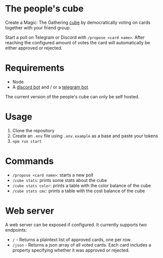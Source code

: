 # The people's cube

Create a Magic: The Gathering [cube](https://mtg.fandom.com/wiki/Cube_Draft) by democratically voting on cards together with your friend group.

Start a poll on Telegram or Discord with `/propose <card name>`. After reaching the configured amount of votes the card will automatically be either approved or rejected.

# Requirements

- Node
- A [discord bot](https://discord.com/developers/docs/intro) and / or a [telegram bot](https://core.telegram.org/bots)

The current version of the people's cube can only be self hosted.

# Usage

1. Clone the repository
2. Create an `.env` file using `.env.example` as a base and paste your tokens
3. `npm run start`

# Commands

- `/propose <card name>`: starts a new poll
- `/cube stats`: prints some stats about the cube
- `/cube stats color`: prints a table with the color balance of the cube
- `/cube stats cmc`: prints a table with the cost balance of the cube

# Web server

A web server can be exposed if configured. It currently supports two endpoints:

- `/` - Returns a plaintext list of approved cards, one per row.
- `/json` - Returns a json array of all voted cards. Each card includes a property specifying whether it was approved or rejected.
